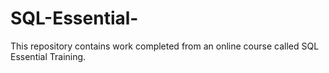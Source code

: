# SQL-Essential-
This repository contains work completed from an online course called SQL Essential Training.
